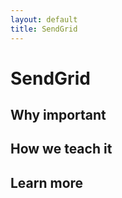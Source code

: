 ```yaml
---
layout: default
title: SendGrid
---
```


SendGrid
===



Why important
---



How we teach it
---


Learn more
---

